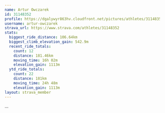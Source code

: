 ```yaml
---
name: Artur Owczarek
id: 31148352
profile: https://dgalywyr863hv.cloudfront.net/pictures/athletes/31148352/15906846/1/large.jpg
username: artur-owczarek
strava_url: https://www.strava.com/athletes/31148352
stats:
  biggest_ride_distance: 106.64km
  biggest_climb_elevation_gain: 542.9m
  recent_ride_totals:
    count: 12
    distance: 181.46km
    moving_time: 16h 02m
    elevation_gain: 1113m
  ytd_ride_totals:
    count: 22
    distance: 181km
    moving_time: 24h 48m
    elevation_gain: 1113m
layout: strava_member
--- 
```

...
